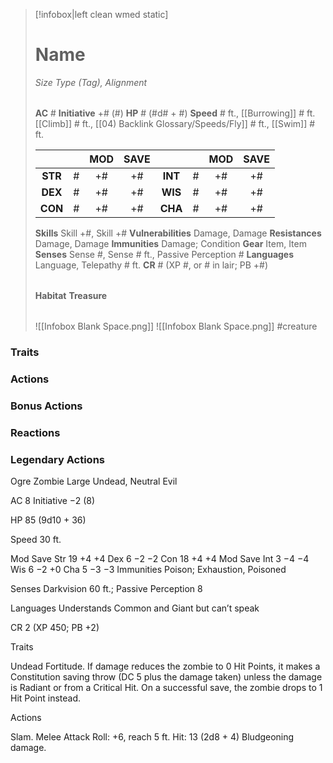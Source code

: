 > [!infobox|left clean wmed static]
> # Name
> *Size Type (Tag), Alignment*
> 
> | |
> | - |
> **AC** # **Initiative** +# (#)
> **HP** # (#d# + #)
> **Speed** # ft., [[Burrowing]] # ft. [[Climb]] # ft., [[04) Backlink Glossary/Speeds/Fly]] # ft., [[Swim]] # ft.
> 
> | | | MOD | SAVE | | | MOD | SAVE |
> | :-: | :-: | :-: | :-: | :-: | :-: | :-: | :-: |
> | **STR** | # | +# | +# | **INT** | # | +# | +# | 
> | **DEX** | # | +# | +# | **WIS** | # | +# | +# |
> | **CON** | # | +# | +# | **CHA** | # | +# | +# |
> **Skills** Skill +#, Skill +#
> **Vulnerabilities** Damage, Damage
> **Resistances** Damage, Damage
> **Immunities** Damage; Condition
> **Gear** Item, Item
> **Senses** Sense #, Sense # ft., Passive Perception #
> **Languages** Language, Telepathy # ft.
> **CR** # (XP #, or # in lair; PB +#)
>
> | |
> | - |
> **Habitat**
> **Treasure**
> 
> | |
> | - |
> ![[Infobox Blank Space.png]]
> ![[Infobox Blank Space.png]]
> #creature 


### Traits
### Actions
### Bonus Actions
### Reactions
### Legendary Actions
Ogre Zombie
Large Undead, Neutral Evil

AC 8 Initiative −2 (8)

HP 85 (9d10 + 36)

Speed 30 ft.

Mod	Save
Str	19	+4	+4
Dex	6	−2	−2
Con	18	+4	+4
Mod	Save
Int	3	−4	−4
Wis	6	−2	+0
Cha	5	−3	−3
Immunities Poison; Exhaustion, Poisoned

Senses Darkvision 60 ft.; Passive Perception 8

Languages Understands Common and Giant but can’t speak

CR 2 (XP 450; PB +2)

Traits

Undead Fortitude. If damage reduces the zombie to 0 Hit Points, it makes a Constitution saving throw (DC 5 plus the damage taken) unless the damage is Radiant or from a Critical Hit. On a successful save, the zombie drops to 1 Hit Point instead.

Actions

Slam. Melee Attack Roll: +6, reach 5 ft. Hit: 13 (2d8 + 4) Bludgeoning damage.